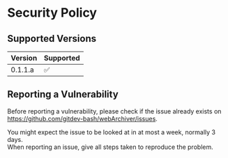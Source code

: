 # Security Policy

## Supported Versions


| Version | Supported          |
| ------- | ------------------ |
| 0.1.1.a | :white_check_mark: |

## Reporting a Vulnerability

Before reporting a vulnerability, please check if the issue already exists on https://github.com/gitdev-bash/webArchiver/issues.

You might expect the issue to be looked at in at most a week, normally 3 days.   
When reporting an issue, give all steps taken to reproduce the problem.   
